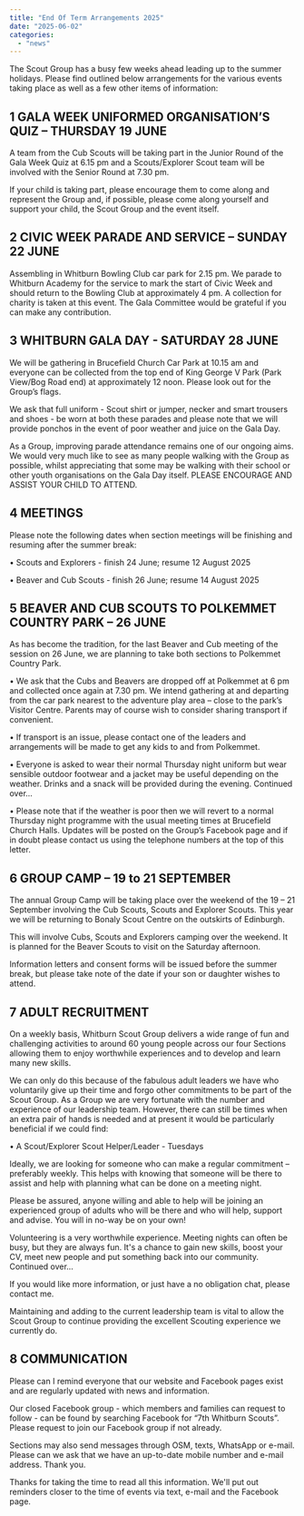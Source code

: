 ```yaml
---
title: "End Of Term Arrangements 2025"
date: "2025-06-02"
categories: 
  - "news"
---
```



The Scout Group has a busy few weeks ahead leading up to the summer holidays.   Please find outlined below arrangements for the various events taking place as well as a few other items of information:


## 1 GALA WEEK UNIFORMED ORGANISATION’S QUIZ – THURSDAY 19 JUNE

A team from the Cub Scouts will be taking part in the Junior Round of the Gala Week Quiz at 6.15 pm and a Scouts/Explorer Scout team will be involved with the Senior Round at 7.30 pm.  

If your child is taking part, please encourage them to come along and represent the Group and, if possible, please come along yourself and support your child, the Scout Group and the event itself.


## 2	CIVIC WEEK PARADE AND SERVICE – SUNDAY 22 JUNE

Assembling in Whitburn Bowling Club car park for 2.15 pm.  We parade to Whitburn Academy for the service to mark the start of Civic Week and should return to the Bowling Club at approximately 4 pm.  A collection for charity is taken at this event.  The Gala Committee would be grateful if you can make any contribution.


## 3 WHITBURN GALA DAY - SATURDAY 28 JUNE

We will be gathering in Brucefield Church Car Park at 10.15 am and everyone can be collected from the top end of King George V Park (Park View/Bog Road end) at approximately 12 noon.  Please look out for the Group’s flags.

We ask that full uniform - Scout shirt or jumper, necker and smart trousers and shoes - be worn at both these parades and please note that we will provide ponchos in the event of poor weather and juice on the Gala Day.

As a Group, improving parade attendance remains one of our ongoing aims.  We would very much like to see as many people walking with the Group as possible, whilst appreciating that some may be walking with their school or other youth organisations on the Gala Day itself.    PLEASE ENCOURAGE AND ASSIST YOUR CHILD TO ATTEND.


## 4	MEETINGS

Please note the following dates when section meetings will be finishing and resuming after the summer break:

•	Scouts and Explorers - finish 24 June; resume 12 August 2025

•	Beaver and Cub Scouts - finish 26 June; resume 14 August 2025


## 5	 BEAVER AND CUB SCOUTS TO POLKEMMET COUNTRY PARK – 26 JUNE

As has become the tradition, for the last Beaver and Cub meeting of the session on 26 June, we are planning to take both sections to Polkemmet Country Park.

•	We ask that the Cubs and Beavers are dropped off at Polkemmet at 6 pm and collected once again at 7.30 pm.  We intend gathering at and departing from the car park nearest to the adventure play area – close to the park’s Visitor Centre.  Parents may of course wish to consider sharing transport if convenient.

•	If transport is an issue, please contact one of the leaders and arrangements will be made to get any kids to and from Polkemmet.

•	Everyone is asked to wear their normal Thursday night uniform but wear sensible outdoor footwear and a jacket may be useful depending on the weather.  Drinks and a snack will be provided during the evening.
Continued over…

•	Please note that if the weather is poor then we will revert to a normal Thursday night programme with the usual meeting times at Brucefield Church Halls.  Updates will be posted on the Group’s Facebook page and if in doubt please contact us using the telephone numbers at the top of this letter.


## 6	GROUP CAMP – 19 to 21 SEPTEMBER

The annual Group Camp will be taking place over the weekend of the 19 – 21 September involving the Cub Scouts, Scouts and Explorer Scouts.  This year we will be returning to Bonaly Scout Centre on the outskirts of Edinburgh.

This will involve Cubs, Scouts and Explorers camping over the weekend.  It is planned for the Beaver Scouts to visit on the Saturday afternoon.

Information letters and consent forms will be issued before the summer break, but please take note of the date if your son or daughter wishes to attend.  

## 7  ADULT RECRUITMENT

On a weekly basis, Whitburn Scout Group delivers a wide range of fun and challenging activities to around 60 young people across our four Sections allowing them to enjoy  worthwhile experiences and to develop and learn many new skills.  

We can only do this because of the fabulous adult leaders we have who voluntarily give up their time and forgo other commitments to be part of the Scout Group.  As a Group we are very fortunate with the number and experience of our leadership team.  However, there can still be times when an extra pair of hands is needed and at present it would be particularly beneficial if we could find:

•	A Scout/Explorer Scout Helper/Leader - Tuesdays

Ideally, we are looking for someone who can make a regular commitment – preferably weekly.  This helps with knowing that someone will be there to assist and help with planning what can be done on a meeting night. 

Please be assured, anyone willing and able to help will be joining an experienced group of adults who will be there and who will help, support and advise.  You will in no-way be on your own!  

Volunteering is a very worthwhile experience.  Meeting nights can often be busy, but they are always fun.  It's a chance to gain new skills, boost your CV, meet new people and put something back into our community.  
Continued over…



If you would like more information, or just have a no obligation chat, please contact me. 

Maintaining and adding to the current leadership team is vital to allow the Scout Group to continue providing the excellent Scouting experience we currently do.


## 8 COMMUNICATION

Please can I remind everyone that our website and Facebook pages exist and are regularly updated with news and information.  

Our closed Facebook group - which members and families can request to follow - can be found by searching Facebook for “7th Whitburn Scouts”.  Please request to join our Facebook group if not already.

Sections may also send messages through OSM, texts, WhatsApp or e-mail.  Please can we ask that we have an up-to-date mobile number and e-mail address.  Thank you.  


Thanks for taking the time to read all this information.  We'll put out reminders closer to the time of events via text, e-mail and the Facebook page.
